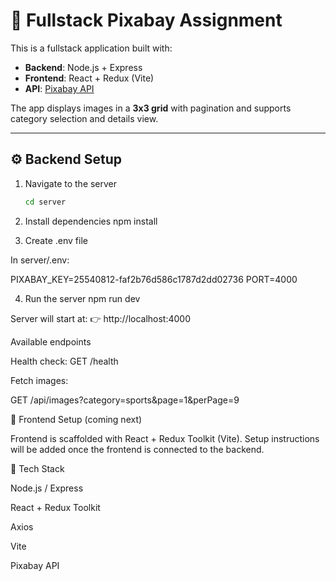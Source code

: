 # 📸 Fullstack Pixabay Assignment

This is a fullstack application built with:

- **Backend**: Node.js + Express  
- **Frontend**: React + Redux (Vite)  
- **API**: [Pixabay API](https://pixabay.com/api/docs/)

The app displays images in a **3x3 grid** with pagination and supports category selection and details view.

---

## ⚙️ Backend Setup

1. Navigate to the server  
   ```bash
   cd server

2. Install dependencies
npm install

3. Create .env file

In server/.env:

PIXABAY_KEY=25540812-faf2b76d586c1787d2dd02736
PORT=4000

4. Run the server
npm run dev


Server will start at:
👉 http://localhost:4000

Available endpoints

Health check: GET /health

Fetch images:

GET /api/images?category=sports&page=1&perPage=9

🎨 Frontend Setup (coming next)

Frontend is scaffolded with React + Redux Toolkit (Vite).
Setup instructions will be added once the frontend is connected to the backend.

🚀 Tech Stack

Node.js / Express

React + Redux Toolkit

Axios

Vite

Pixabay API